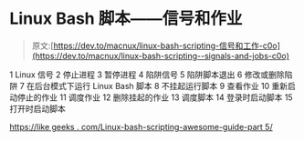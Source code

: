 # Linux Bash 脚本——信号和作业

> 原文:[https://dev.to/macnux/linux-bash-scripting-信号和工作-c0o](https://dev.to/macnux/linux-bash-scripting--signals-and-jobs-c0o)

1 Linux 信号
2 停止进程
3 暂停进程
4 陷阱信号
5 陷阱脚本退出
6 修改或删除陷阱
7 在后台模式下运行 Linux Bash 脚本
8 不挂起运行脚本
9 查看作业
10 重新启动停止的作业
11 调度作业
12 删除挂起的作业
13 调度脚本
14 登录时启动脚本
15 打开时启动脚本

[https://like geeks . com/Linux-bash-scripting-awesome-guide-part 5/](https://likegeeks.com/linux-bash-scripting-awesome-guide-part5/)